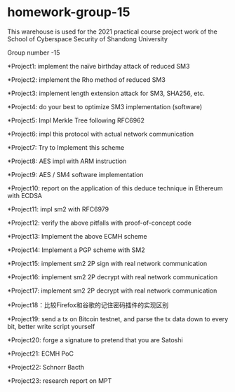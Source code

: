 # homework-group-15
This warehouse is used for the 2021 practical course project work of the School of Cyberspace Security of Shandong University

Group number -15

*Project1: implement the naïve birthday attack of reduced SM3

*Project2: implement the Rho method of reduced SM3

*Project3: implement length extension attack for SM3, SHA256, etc.

*Project4: do your best to optimize SM3 implementation (software)

*Project5: Impl Merkle Tree following RFC6962

*Project6: impl this protocol with actual network communication

*Project7: Try to Implement this scheme

*Project8: AES impl with ARM instruction

*Project9: AES / SM4 software implementation

*Project10: report on the application of this deduce technique in Ethereum with ECDSA

*Project11: impl sm2 with RFC6979

*Project12: verify the above pitfalls with proof-of-concept code

*Project13: Implement the above ECMH scheme

*Project14: Implement a PGP scheme with SM2

*Project15: implement sm2 2P sign with real network communication

*Project16: implement sm2 2P decrypt with real network communication

*Project17: implement sm2 2P decrypt with real network communication

*Project18：比较Firefox和谷歌的记住密码插件的实现区别

*Project19: send a tx on Bitcoin testnet, and parse the tx data down to every bit, better write script yourself

*Project20: forge a signature to pretend that you are Satoshi

*Project21: ECMH PoC

*Project22: Schnorr Bacth

*Project23: research report on MPT

